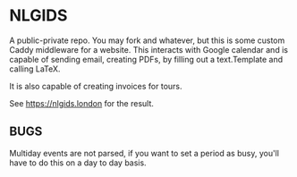 # NLGIDS

A public-private repo. You may fork and whatever, but this is some custom Caddy middleware for a
website. This interacts with Google calendar and is capable of sending email, creating PDFs, by
filling out a text.Template and calling LaTeX.

It is also capable of creating invoices for tours.

See <https://nlgids.london> for the result.

## BUGS

Multiday events are not parsed, if you want to set a period as busy, you'll have to do this on a day
to day basis.
